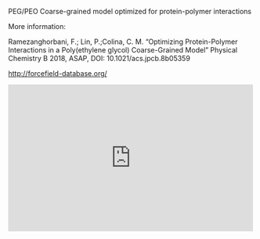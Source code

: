 PEG/PEO Coarse-grained model optimized for protein-polymer interactions

More information:

Ramezanghorbani, F.; Lin, P.;Colina, C. M. “Optimizing Protein-Polymer Interactions in a Poly(ethylene glycol) Coarse-Grained Model” Physical Chemistry B 2018, ASAP, DOI: 10.1021/acs.jpcb.8b05359

http://forcefield-database.org/

<iframe style="width: 500px; height: 300px;" frameborder="0" src="https://embed.molview.org/v1/?mode=balls&bg=white"></iframe>
